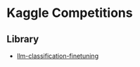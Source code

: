 # Kaggle Competitions

## Library

- [llm-classification-finetuning](./llm-classification-finetuning/README.md)
